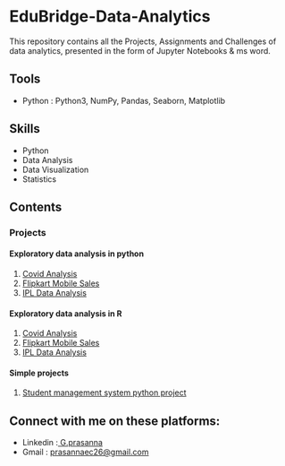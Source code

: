  
<html>
  <head>
     <h1>EduBridge-Data-Analytics</h1>
  </head>
  <body >
     This repository contains all the Projects, Assignments and Challenges of data analytics, presented in the form of Jupyter Notebooks & ms word. 
  <body/>
  <head>
     <h2>Tools</h2>
  </head>
  <body>
     <ul>
      <li>Python : Python3, NumPy, Pandas, Seaborn, Matplotlib</li>
     </ul>
  <head>
     <h2>Skills</h2>
  </head>
  <body>
     <ul>
      <li>Python</li>  
      <li>Data Analysis</li>  
      <li>Data Visualization</li>  
      <li>Statistics</li>
     </ul>
  <body/>
  <head>
   <h2>Contents</h2>
   <h3>Projects</h3>
   <h4>Exploratory data analysis in python</h4>
  </head
  <body>
     <ol><li><a href="https://github.com/Prasannaec26/EduBridge-Data-Analytics/tree/main/Projects/Exploratory%20data%20analysis%20in%20python/Covid_Analysis">Covid Analysis </a></li>
      <li><a href="https://github.com/Prasannaec26/EduBridge-Data-Analytics/tree/main/Projects/Exploratory%20data%20analysis%20in%20python/Flipkart">Flipkart Mobile Sales</a></li>
      <li><a href="https://github.com/Prasannaec26/EduBridge-Data-Analytics/tree/main/Projects/Exploratory%20data%20analysis%20in%20python/IPL%20Analysis">IPL Data Analysis </a></li></ol>
  </body>
   <h4>Exploratory data analysis in R</h4>
      <ol><li><a href="https://github.com/Prasannaec26/EduBridge-Data-Analytics/tree/main/Projects/Exploratory%20data%20analysis%20in%20python/Covid_Analysis">Covid Analysis </a></li>
      <li><a href="https://github.com/Prasannaec26/EduBridge-Data-Analytics/tree/main/Projects/Exploratory%20data%20analysis%20in%20python/Flipkart">Flipkart Mobile Sales</a></li>
      <li><a href="https://github.com/Prasannaec26/EduBridge-Data-Analytics/tree/main/Projects/Exploratory%20data%20analysis%20in%20python/IPL%20Analysis">IPL Data Analysis </a></li></ol>
   <h4>Simple projects</h4> 
      <ol><li><a href="https://github.com/Prasannaec26/EduBridge-Data-Analytics/tree/main/Projects/Simple%20management%20system">Student management system python project </a></li></ol>
  </body>
  <head>
     <h2>Connect with me on these platforms:</h2>
  </head>
  <body>
     <ul>
      <li> Linkedin :<a href="https://www.linkedin.com/in/g-prasanna-2b847a21b/"> G.prasanna </a> </li> 
      <li> Gmail : <a href="mailto: prasannaec26@gmail.com"> prasannaec26@gmail.com </a> </li>
     </ul>
  <body/> 
</html>
    
